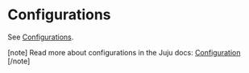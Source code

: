 # Configurations

See [Configurations](https://charmhub.io/hockeypuck-k8s/configurations).

[note]
Read more about configurations in the Juju docs: [Configuration](https://juju.is/docs/juju/configuration)
[/note]